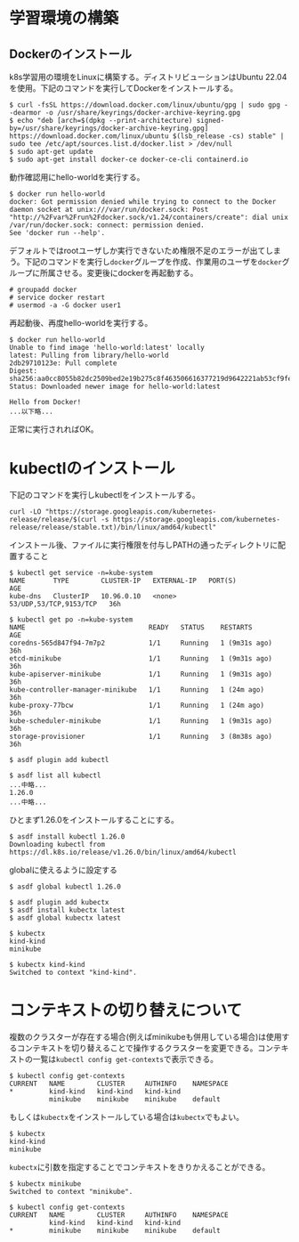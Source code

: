 # 学習環境の構築

## Dockerのインストール

k8s学習用の環境をLinuxに構築する。ディストリビューションはUbuntu 22.04を使用。下記のコマンドを実行してDockerをインストールする。

```
$ curl -fsSL https://download.docker.com/linux/ubuntu/gpg | sudo gpg --dearmor -o /usr/share/keyrings/docker-archive-keyring.gpg
$ echo "deb [arch=$(dpkg --print-architecture) signed-by=/usr/share/keyrings/docker-archive-keyring.gpg] https://download.docker.com/linux/ubuntu $(lsb_release -cs) stable" | sudo tee /etc/apt/sources.list.d/docker.list > /dev/null
$ sudo apt-get update
$ sudo apt-get install docker-ce docker-ce-cli containerd.io
```

動作確認用にhello-worldを実行する。

```
$ docker run hello-world
docker: Got permission denied while trying to connect to the Docker daemon socket at unix:///var/run/docker.sock: Post "http://%2Fvar%2Frun%2Fdocker.sock/v1.24/containers/create": dial unix /var/run/docker.sock: connect: permission denied.
See 'docker run --help'.
```

デフォルトではrootユーザしか実行できないため権限不足のエラーが出てしまう。下記のコマンドを実行し`docker`グループを作成、作業用のユーザを`docker`グループに所属させる。変更後にdockerを再起動する。

```
# groupadd docker
# service docker restart
# usermod -a -G docker user1
```

再起動後、再度hello-worldを実行する。

```
$ docker run hello-world
Unable to find image 'hello-world:latest' locally
latest: Pulling from library/hello-world
2db29710123e: Pull complete
Digest: sha256:aa0cc8055b82dc2509bed2e19b275c8f463506616377219d9642221ab53cf9fe
Status: Downloaded newer image for hello-world:latest

Hello from Docker!
...以下略...
```

正常に実行されればOK。

# kubectlのインストール

下記のコマンドを実行しkubectlをインストールする。

```
curl -LO "https://storage.googleapis.com/kubernetes-release/release/$(curl -s https://storage.googleapis.com/kubernetes-release/release/stable.txt)/bin/linux/amd64/kubectl"
```

インストール後、ファイルに実行権限を付与しPATHの通ったディレクトリに配置すること

```
$ kubectl get service -n=kube-system
NAME       TYPE        CLUSTER-IP   EXTERNAL-IP   PORT(S)                  AGE
kube-dns   ClusterIP   10.96.0.10   <none>        53/UDP,53/TCP,9153/TCP   36h
```

```
$ kubectl get po -n=kube-system
NAME                               READY   STATUS    RESTARTS        AGE
coredns-565d847f94-7m7p2           1/1     Running   1 (9m31s ago)   36h
etcd-minikube                      1/1     Running   1 (9m31s ago)   36h
kube-apiserver-minikube            1/1     Running   1 (9m31s ago)   36h
kube-controller-manager-minikube   1/1     Running   1 (24m ago)     36h
kube-proxy-77bcw                   1/1     Running   1 (24m ago)     36h
kube-scheduler-minikube            1/1     Running   1 (9m31s ago)   36h
storage-provisioner                1/1     Running   3 (8m38s ago)   36h
```

```
$ asdf plugin add kubectl
```

```
$ asdf list all kubectl
...中略...
1.26.0
...中略...
```

ひとまず1.26.0をインストールすることにする。

```
$ asdf install kubectl 1.26.0
Downloading kubectl from https://dl.k8s.io/release/v1.26.0/bin/linux/amd64/kubectl
```

globalに使えるように設定する

```
$ asdf global kubectl 1.26.0
```

```
$ asdf plugin add kubectx
$ asdf install kubectx latest
$ asdf global kubectx latest
```

```
$ kubectx
kind-kind
minikube
```

```
$ kubectx kind-kind
Switched to context "kind-kind".
```

# コンテキストの切り替えについて

複数のクラスターが存在する場合(例えばminikubeも併用している場合)は使用するコンテキストを切り替えることで操作するクラスターを変更できる。コンテキストの一覧は`kubectl config get-contexts`で表示できる。

```
$ kubectl config get-contexts
CURRENT   NAME        CLUSTER     AUTHINFO    NAMESPACE
*         kind-kind   kind-kind   kind-kind
          minikube    minikube    minikube    default
```

もしくは`kubectx`をインストールしている場合は`kubectx`でもよい。

```
$ kubectx
kind-kind
minikube
```

`kubectx`に引数を指定することでコンテキストをきりかえることができる。

```
$ kubectx minikube
Switched to context "minikube".

$ kubectl config get-contexts
CURRENT   NAME        CLUSTER     AUTHINFO    NAMESPACE
          kind-kind   kind-kind   kind-kind
*         minikube    minikube    minikube    default
```

